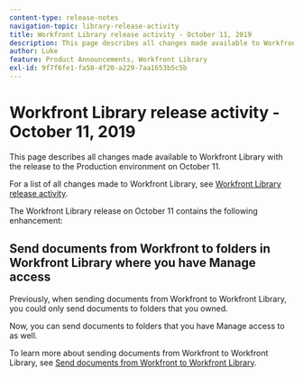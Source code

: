 ```yaml
---
content-type: release-notes
navigation-topic: library-release-activity
title: Workfront Library release activity - October 11, 2019
description: This page describes all changes made available to Workfront Library with the release to the Production environment on October 11.
author: Luke
feature: Product Announcements, Workfront Library
exl-id: 9f7f6fe1-fa58-4f20-a229-7aa1653b5c5b
---
```

# Workfront Library release activity - October 11, 2019

This page describes all changes made available to Workfront Library with the release to the Production environment on October 11.

For a list of all changes made to Workfront Library, see [Workfront Library release activity](../../../product-announcements/product-releases/library-release-activity/workfront-library-release-activity.md).

The Workfront Library release on October 11 contains the following enhancement:

## Send documents from Workfront to folders in Workfront Library where you have Manage access

Previously, when sending documents from Workfront to Workfront Library, you could only send documents to folders that you owned.

Now, you can send documents to folders that you have Manage access to as well.

To learn more about sending documents from Workfront to Workfront Library, see [Send documents from Workfront to Workfront Library](../../../workfront-library/content-management/send-documents-from-wf-to-library.md).
